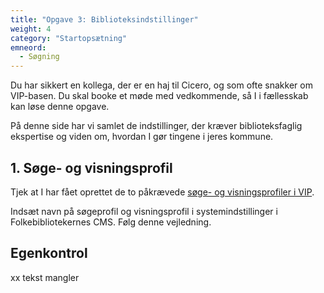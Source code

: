 ```yaml
---
title: "Opgave 3: Biblioteksindstillinger"
weight: 4
category: "Startopsætning"
emneord:
  - Søgning
---
```


Du har sikkert en kollega, der er en haj til Cicero, og som ofte snakker om VIP-basen.
Du skal booke et møde med vedkommende, så I i fællesskab kan løse denne opgave.

På denne side har vi samlet de indstillinger, der kræver biblioteksfaglig ekspertise og viden om, hvordan I gør tingene i jeres kommune.

## 1. Søge- og visningsprofil

Tjek at I har fået oprettet de to påkrævede [søge- og visningsprofiler i VIP](/bliv-klar-til-folkebibliotekernes-cms/10vip-profiler/). 

Indsæt navn på søgeprofil og visningsprofil i systemindstillinger i Folkebibliotekernes CMS. Følg denne vejledning.

## Egenkontrol
xx tekst mangler

